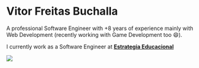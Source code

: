 # Vitor Freitas Buchalla

A professional Software Engineer with +8 years of experience mainly with Web Development (recently working with Game Development too 😄).

I currently work as a Software Engineer at [**Estrategia Educacional**](https://www.linkedin.com/company/estrategia-educacional)

<a href="#" alt="Linkedin"><img src="https://img.shields.io/badge/-Linkedin-0e76a8?style=flat-square&logo=Linkedin&logoColor=white&link=https://www.linkedin.com/in/vitor-freitas-buchalla-364228149/" /></a>
